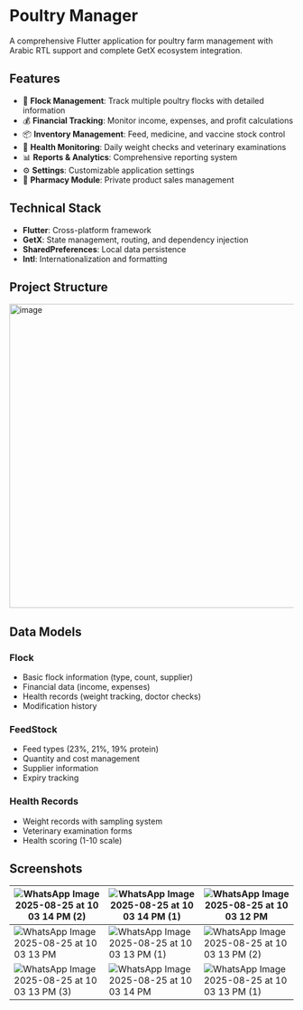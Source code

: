 # Poultry Manager

A comprehensive Flutter application for poultry farm management with Arabic RTL support and complete GetX ecosystem integration.

## Features

- 🐔 **Flock Management**: Track multiple poultry flocks with detailed information
- 💰 **Financial Tracking**: Monitor income, expenses, and profit calculations
- 📦 **Inventory Management**: Feed, medicine, and vaccine stock control
- 🏥 **Health Monitoring**: Daily weight checks and veterinary examinations
- 📊 **Reports & Analytics**: Comprehensive reporting system
- ⚙️ **Settings**: Customizable application settings
- 🏪 **Pharmacy Module**: Private product sales management

## Technical Stack

- **Flutter**: Cross-platform framework
- **GetX**: State management, routing, and dependency injection
- **SharedPreferences**: Local data persistence
- **Intl**: Internationalization and formatting

## Project Structure
<img width="708" height="538" alt="image" src="https://github.com/user-attachments/assets/06e0c54e-21ce-4c87-aae0-1053c13b392f" />

## Data Models

### Flock
- Basic flock information (type, count, supplier)
- Financial data (income, expenses)
- Health records (weight tracking, doctor checks)
- Modification history

### FeedStock
- Feed types (23%, 21%, 19% protein)
- Quantity and cost management
- Supplier information
- Expiry tracking

### Health Records
- Weight records with sampling system
- Veterinary examination forms
- Health scoring (1-10 scale)

## Screenshots

 ![WhatsApp Image 2025-08-25 at 10 03 14 PM (2)](https://github.com/user-attachments/assets/ccc7e1d4-ef4c-4575-955c-f3a49a9b7726) |  ![WhatsApp Image 2025-08-25 at 10 03 14 PM (1)](https://github.com/user-attachments/assets/81de1c5f-9a72-41bd-a15b-b1e9158c1cbf) | ![WhatsApp Image 2025-08-25 at 10 03 12 PM](https://github.com/user-attachments/assets/5b49af59-b944-48ee-a4cf-2a7eb65b08be)
|---|---|---|
![WhatsApp Image 2025-08-25 at 10 03 13 PM](https://github.com/user-attachments/assets/1641fe94-5dc3-40d2-ab95-dcaaeda7df05) | ![WhatsApp Image 2025-08-25 at 10 03 13 PM (1)](https://github.com/user-attachments/assets/cc607391-6d7b-4181-8c67-cb99a87c3e25) | ![WhatsApp Image 2025-08-25 at 10 03 13 PM (2)](https://github.com/user-attachments/assets/ceeab768-bbf8-41fc-9dba-a3d4374e4307)
![WhatsApp Image 2025-08-25 at 10 03 13 PM (3)](https://github.com/user-attachments/assets/8a7e893b-87f2-478d-8a0f-49deeb456cda) | ![WhatsApp Image 2025-08-25 at 10 03 14 PM](https://github.com/user-attachments/assets/7cbe05f0-d37f-4e63-8ac4-dc2b29ef94ea) | ![WhatsApp Image 2025-08-25 at 10 03 13 PM (1)](https://github.com/user-attachments/assets/1f0f4183-c5f5-48a4-b686-a5728706e459)



